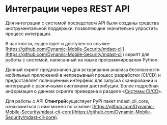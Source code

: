 # Интеграции через REST API

Для интеграции с системой посредством API были созданы средства инструментальной поддержки, позволяющие значительно упростить процесс интеграции.

В частности, существует и доступен по ссылке: [https://github.com/Dynamic-Mobile-Security/mdast-cli](https://github.com/Dynamic-Mobile-Security/mdast-cli) скрипт для работы с системой, написанный на языке программирования Python.

Данный скрипт предназначен для встраивания анализа безопасности мобильных приложений в непрерывный процесс разработки (CI/CD) и предоставляет полноценный интерфейс для запуска сканирований и интеграций с различными системами дистрибуции. Более подробная информация о данном скрипте приведена в разделе «[Системы CI/CD](./sistemy_ci_cd.md)».  

Для работы с API **Стингрей**существует PyPi пакет mdast_cli_core, ознакомиться с ним можно по ссылке: [https://github.com/Dynamic-Mobile-Security/mdast-cli-core](https://github.com/Dynamic-Mobile-Security/mdast-cli-core).
